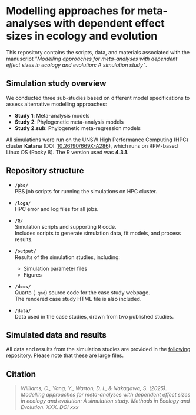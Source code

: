 #  Modelling approaches for meta-analyses with dependent effect sizes in ecology and evolution

This repository contains the scripts, data, and materials associated with the manuscript *"Modelling approaches for meta-analyses with dependent effect sizes in ecology and evolution: A simulation study"*.  

## Simulation study overview

We conducted three sub-studies based on different model specifications to assess alternative modelling approaches:  

- **Study 1**: Meta-analysis models  
- **Study 2**: Phylogenetic meta-analysis models  
- **Study 2.sub**: Phylogenetic meta-regression models  

All simulations were run on the UNSW High Performance Computing (HPC) cluster **Katana** (DOI: [10.26190/669X-A286](https://doi.org/10.26190/669X-A286)), which runs on RPM-based Linux OS (Rocky 8). The R version used was **4.3.1**.

## Repository structure

- **`/pbs/`**  
  PBS job scripts for running the simulations on HPC cluster.

- **`/logs/`**  
  HPC error and log files for all jobs.

- **`/R/`**  
  Simulation scripts and supporting R code.  
  Includes scripts to generate simulation data, fit models, and process results.

- **`/output/`**  
  Results of the simulation studies, including:  
  - Simulation parameter files  
  - Figures  

- **`/docs/`**  
  Quarto (`.qmd`) source code for the case study webpage.  
  The rendered case study HTML file is also included.

- **`/data/`**  
  Data used in the case studies, drawn from two published studies.

## Simulated data and results

All data and results from the simulation studies are provided in the [following repository](https://drive.google.com/drive/folders/1w0_pkHaw5WBjwTr1VT1ZdlIy8w9u9Q_n?usp=drive_link). Please note that these are large files.


## Citation

> *Williams, C., Yang, Y., Warton, D. I., & Nakagawa, S. (2025). Modelling approaches for meta-analyses with dependent effect sizes in ecology and evolution: A simulation study. Methods in Ecology and Evolution. XXX. DOI xxx*   

